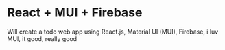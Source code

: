 # React + MUI + Firebase

Will create a todo web app using React.js, Material UI (MUI), Firebase, i luv MUI, it good, really good
